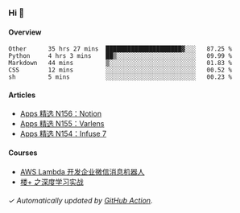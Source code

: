 ### Hi 👋

#### Overview

<!--START_SECTION:waka-->
```text
Other      35 hrs 27 mins  █████████████████████▓░░░   87.25 % 
Python     4 hrs 3 mins    ██▒░░░░░░░░░░░░░░░░░░░░░░   09.99 % 
Markdown   44 mins         ▒░░░░░░░░░░░░░░░░░░░░░░░░   01.83 % 
CSS        12 mins         ░░░░░░░░░░░░░░░░░░░░░░░░░   00.52 % 
sh         5 mins          ░░░░░░░░░░░░░░░░░░░░░░░░░   00.23 % 
```
<!--END_SECTION:waka-->

#### Articles

<!-- BLOG:START -->
- [Apps 精选 N156：Notion](https://huhuhang.com/post/product-hunt/product-hunt-n156)
- [Apps 精选 N155：Varlens](https://huhuhang.com/post/product-hunt/product-hunt-n155)
- [Apps 精选 N154：Infuse 7](https://huhuhang.com/post/product-hunt/product-hunt-n154)
<!-- BLOG:END -->

#### Courses

<!-- SYL:START -->
- [AWS Lambda 开发企业微信消息机器人](https://lanqiao.cn/courses/2868)
- [楼+ 之深度学习实战](https://lanqiao.cn/courses/2617)
<!-- SYL:END -->

###### ✓ Automatically updated by [GitHub Action](https://github.com/huhuhang/huhuhang/actions).
